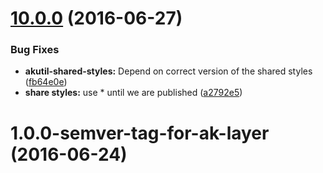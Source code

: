 <a name="10.0.0"></a>
# [10.0.0](https://aui-team-bot/https://bitbucket.org/atlassian/atlaskit-spike/compare/1.0.0-semver-tag-for-ak-layer...v10.0.0) (2016-06-27)


### Bug Fixes

* **akutil-shared-styles:** Depend on correct version of the shared styles ([fb64e0e](https://aui-team-bot/https://bitbucket.org/atlassian/atlaskit-spike/commits/fb64e0e))
* **share styles:** use * until we are published ([a2792e5](https://aui-team-bot/https://bitbucket.org/atlassian/atlaskit-spike/commits/a2792e5))



<a name="1.0.0-semver-tag-for-ak-layer"></a>
# 1.0.0-semver-tag-for-ak-layer (2016-06-24)



